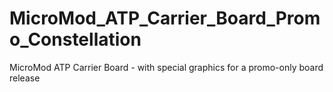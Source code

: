 # MicroMod_ATP_Carrier_Board_Promo_Constellation
MicroMod ATP Carrier Board  - with special graphics for a promo-only board release
